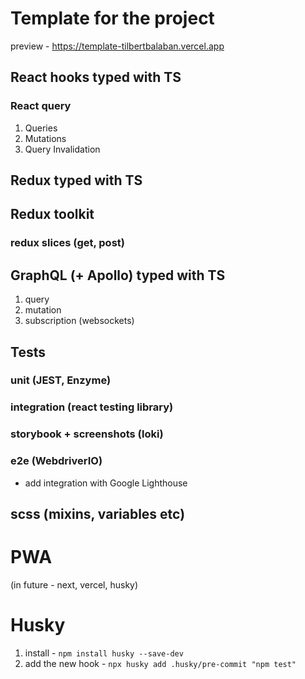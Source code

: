 # Template for the project

preview - https://template-tilbertbalaban.vercel.app

## React hooks typed with TS

### React query

1. Queries
2. Mutations
3. Query Invalidation

## Redux typed with TS

## Redux toolkit

### redux slices (get, post)

## GraphQL (+ Apollo) typed with TS

1. query
2. mutation
3. subscription (websockets)

## Tests

### unit (JEST, Enzyme)

### integration (react testing library)

### storybook + screenshots (loki)

### e2e (WebdriverIO)

- add integration with Google Lighthouse

## scss (mixins, variables etc)

# PWA

(in future - next, vercel, husky)

# Husky

1. install - `npm install husky --save-dev`
2. add the new hook - `npx husky add .husky/pre-commit "npm test"`
